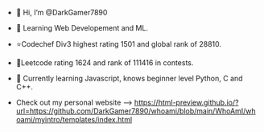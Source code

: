 - 👋 Hi, I’m @DarkGamer7890
- 👀 Learning Web Developement and ML.
- ⭐Codechef Div3 highest rating 1501 and global rank of 28810.
- 🌟Leetcode rating 1624 and rank of 111416 in contests.
- 🌱 Currently learning Javascript, knows beginner level Python, C and C++.

- Check out my personal website --> https://html-preview.github.io/?url=https://github.com/DarkGamer7890/whoami/blob/main/WhoAmI/whoami/myintro/templates/index.html
  

<!---
DarkGamer7890/DarkGamer7890 is a ✨ special ✨ repository because its `README.md` (this file) appears on your GitHub profile.
You can click the Preview link to take a look at your changes.
--->
